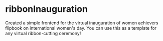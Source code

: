 # ribbonInauguration
Created a simple frontend for the virtual inauguration of women achievers flipbook on international women's day.
You can use this as a template for any virtual ribbon-cutting ceremony!
